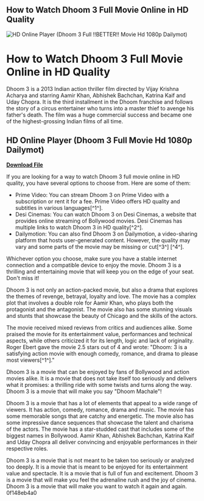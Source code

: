 ## How to Watch Dhoom 3 Full Movie Online in HD Quality

 
![HD Online Player (Dhoom 3 Full !!BETTER!! Movie Hd 1080p Dailymot)](https://i.ytimg.com/vi/n8iqixi7lj8/maxresdefault.jpg)

 
# How to Watch Dhoom 3 Full Movie Online in HD Quality
 
Dhoom 3 is a 2013 Indian action thriller film directed by Vijay Krishna Acharya and starring Aamir Khan, Abhishek Bachchan, Katrina Kaif and Uday Chopra. It is the third installment in the Dhoom franchise and follows the story of a circus entertainer who turns into a master thief to avenge his father's death. The film was a huge commercial success and became one of the highest-grossing Indian films of all time.
 
## HD Online Player (Dhoom 3 Full Movie Hd 1080p Dailymot)


[**Download File**](https://www.google.com/url?q=https%3A%2F%2Furlin.us%2F2tL7x2&sa=D&sntz=1&usg=AOvVaw1V7Wjw761_WXdd_4uswtEj)

 
If you are looking for a way to watch Dhoom 3 full movie online in HD quality, you have several options to choose from. Here are some of them:
 
- Prime Video: You can stream Dhoom 3 on Prime Video with a subscription or rent it for a fee. Prime Video offers HD quality and subtitles in various languages[^1^].
- Desi Cinemas: You can watch Dhoom 3 on Desi Cinemas, a website that provides online streaming of Bollywood movies. Desi Cinemas has multiple links to watch Dhoom 3 in HD quality[^2^].
- Dailymotion: You can also find Dhoom 3 on Dailymotion, a video-sharing platform that hosts user-generated content. However, the quality may vary and some parts of the movie may be missing or cut[^3^] [^4^].

Whichever option you choose, make sure you have a stable internet connection and a compatible device to enjoy the movie. Dhoom 3 is a thrilling and entertaining movie that will keep you on the edge of your seat. Don't miss it!

Dhoom 3 is not only an action-packed movie, but also a drama that explores the themes of revenge, betrayal, loyalty and love. The movie has a complex plot that involves a double role for Aamir Khan, who plays both the protagonist and the antagonist. The movie also has some stunning visuals and stunts that showcase the beauty of Chicago and the skills of the actors.
 
The movie received mixed reviews from critics and audiences alike. Some praised the movie for its entertainment value, performances and technical aspects, while others criticized it for its length, logic and lack of originality. Roger Ebert gave the movie 2.5 stars out of 4 and wrote: "Dhoom: 3 is a satisfying action movie with enough comedy, romance, and drama to please most viewers[^1^]."
 
Dhoom 3 is a movie that can be enjoyed by fans of Bollywood and action movies alike. It is a movie that does not take itself too seriously and delivers what it promises: a thrilling ride with some twists and turns along the way. Dhoom 3 is a movie that will make you say "Dhoom Machale"!

Dhoom 3 is a movie that has a lot of elements that appeal to a wide range of viewers. It has action, comedy, romance, drama and music. The movie has some memorable songs that are catchy and energetic. The movie also has some impressive dance sequences that showcase the talent and charisma of the actors. The movie has a star-studded cast that includes some of the biggest names in Bollywood. Aamir Khan, Abhishek Bachchan, Katrina Kaif and Uday Chopra all deliver convincing and enjoyable performances in their respective roles.
 
Dhoom 3 is a movie that is not meant to be taken too seriously or analyzed too deeply. It is a movie that is meant to be enjoyed for its entertainment value and spectacle. It is a movie that is full of fun and excitement. Dhoom 3 is a movie that will make you feel the adrenaline rush and the joy of cinema. Dhoom 3 is a movie that will make you want to watch it again and again.
 0f148eb4a0
